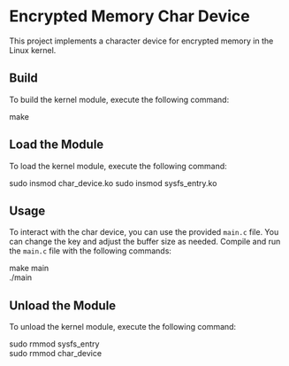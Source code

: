 # Encrypted Memory Char Device

This project implements a character device for encrypted memory in the Linux kernel.

## Build

To build the kernel module, execute the following command:

make

## Load the Module

To load the kernel module, execute the following command:

sudo insmod char_device.ko
sudo insmod sysfs_entry.ko

## Usage

To interact with the char device, you can use the provided `main.c` file.
You can change the key and adjust the buffer size as needed.
Compile and run the `main.c` file with the following commands:

make main  
./main

## Unload the Module

To unload the kernel module, execute the following command:

sudo rmmod sysfs_entry  
sudo rmmod char_device
